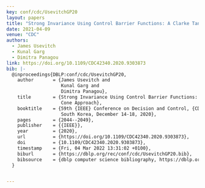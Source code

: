 ```yaml
---
key: conf/cdc/UsevitchGP20
layout: papers
title: "Strong Invariance Using Control Barrier Functions: A Clarke Tangent Cone Approach."
date: 2021-04-09
venue: "CDC"
authors:
  - James Usevitch
  - Kunal Garg
  - Dimitra Panagou
link: https://doi.org/10.1109/CDC42340.2020.9303873
bib: |-
  @inproceedings{DBLP:conf/cdc/UsevitchGP20,
    author       = {James Usevitch and
                    Kunal Garg and
                    Dimitra Panagou},
    title        = {Strong Invariance Using Control Barrier Functions: {A} Clarke Tangent
                    Cone Approach},
    booktitle    = {59th {IEEE} Conference on Decision and Control, {CDC} 2020, Jeju Island,
                    South Korea, December 14-18, 2020},
    pages        = {2044--2049},
    publisher    = {{IEEE}},
    year         = {2020},
    url          = {https://doi.org/10.1109/CDC42340.2020.9303873},
    doi          = {10.1109/CDC42340.2020.9303873},
    timestamp    = {Fri, 04 Mar 2022 13:31:02 +0100},
    biburl       = {https://dblp.org/rec/conf/cdc/UsevitchGP20.bib},
    bibsource    = {dblp computer science bibliography, https://dblp.org}
  }


---
```

